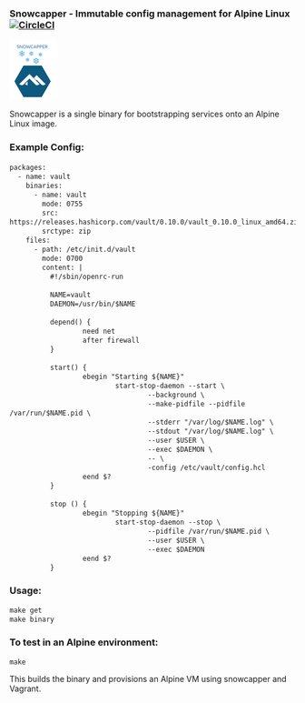 ### Snowcapper - Immutable config management for Alpine Linux [![CircleCI](https://circleci.com/gh/yonkornilov/snowcapper.svg?style=svg)](https://circleci.com/gh/yonkornilov/snowcapper)

![snowcapper](_images/snowcapper.png)

Snowcapper is a single binary for bootstrapping services onto an Alpine Linux image.

### Example Config:

```
packages:
  - name: vault
    binaries:
      - name: vault
        mode: 0755
        src: https://releases.hashicorp.com/vault/0.10.0/vault_0.10.0_linux_amd64.zip
        srctype: zip
    files:
      - path: /etc/init.d/vault
        mode: 0700
        content: |
          #!/sbin/openrc-run

          NAME=vault
          DAEMON=/usr/bin/$NAME

          depend() {
                  need net
                  after firewall
          }

          start() {
                  ebegin "Starting ${NAME}"
                          start-stop-daemon --start \
                                  --background \
                                  --make-pidfile --pidfile /var/run/$NAME.pid \
                                  --stderr "/var/log/$NAME.log" \
                                  --stdout "/var/log/$NAME.log" \
                                  --user $USER \
                                  --exec $DAEMON \
                                  -- \
                                  -config /etc/vault/config.hcl
                  eend $?
          }

          stop () {
                  ebegin "Stopping ${NAME}"
                          start-stop-daemon --stop \
                                  --pidfile /var/run/$NAME.pid \
                                  --user $USER \
                                  --exec $DAEMON
                  eend $?
          }
```

### Usage:

```
make get
make binary
```

### To test in an Alpine environment:

```
make
```

This builds the binary and provisions an Alpine VM using snowcapper and Vagrant.
